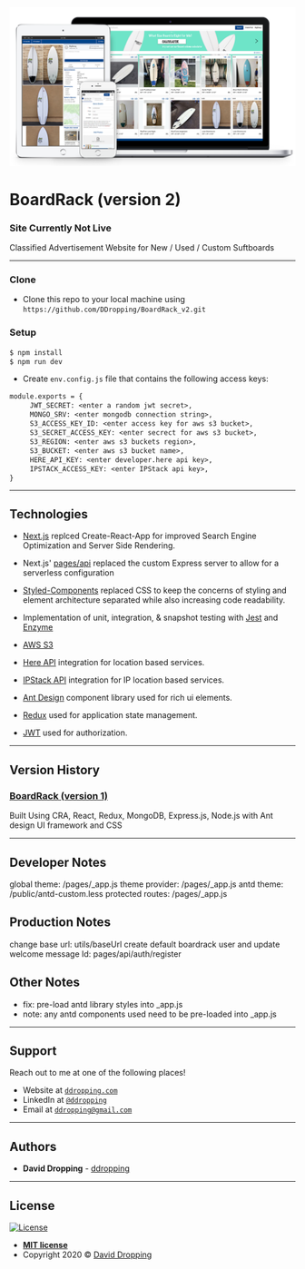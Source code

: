 ![screenshot](https://github.com/DDropping/portfolio/blob/master/src/images/project-boardrackv2.png)

# BoardRack (version 2)

### Site Currently Not Live

Classified Advertisement Website for New / Used / Custom Suftboards

---

### Clone

- Clone this repo to your local machine using `https://github.com/DDropping/BoardRack_v2.git`

### Setup

```shell
$ npm install
$ npm run dev
```

- Create `env.config.js` file that contains the following access keys:

```
module.exports = {
     JWT_SECRET: <enter a random jwt secret>,
     MONGO_SRV: <enter mongodb connection string>,
     S3_ACCESS_KEY_ID: <enter access key for aws s3 bucket>,
     S3_SECRET_ACCESS_KEY: <enter secrect for aws s3 bucket>,
     S3_REGION: <enter aws s3 buckets region>,
     S3_BUCKET: <enter aws s3 bucket name>,
     HERE_API_KEY: <enter developer.here api key>,
     IPSTACK_ACCESS_KEY: <enter IPStack api key>,
}
```

---

## Technologies

- [Next.js](https://github.com/zeit/next.js/) replced Create-React-App for improved Search Engine Optimization and Server Side Rendering.

- Next.js' [pages/api](https://nextjs.org/docs/api-routes/introduction) replaced the custom Express server to allow for a serverless configuration

- [Styled-Components](https://github.com/styled-components/styled-components) replaced CSS to keep the concerns of styling and element architecture separated while also increasing code readability.

- Implementation of unit, integration, & snapshot testing with [Jest](https://github.com/facebook/jest) and [Enzyme](https://github.com/enzymejs/enzyme)

- [AWS S3](https://aws.amazon.com/s3/)

- [Here API](https://developer.here.com/) integration for location based services.

- [IPStack API](https://ipstack.com/) integration for IP location based services.

- [Ant Design](https://ant.design/components/overview/) component library used for rich ui elements.

- [Redux](https://redux.js.org/) used for application state management.

- [JWT](https://jwt.io/) used for authorization.

---

## Version History

### [BoardRack (version 1)](https://github.com/DDropping/BoardRack)

Built Using CRA, React, Redux, MongoDB, Express.js, Node.js with Ant design UI framework and CSS

---

## Developer Notes

global theme: /pages/\_app.js
theme provider: /pages/\_app.js
antd theme: /public/antd-custom.less
protected routes: /pages/\_app.js

## Production Notes

change base url: utils/baseUrl
create default boardrack user and update welcome message Id: pages/api/auth/register

## Other Notes

- fix: pre-load antd library styles into \_app.js
- note: any antd components used need to be pre-loaded into \_app.js

---

## Support

Reach out to me at one of the following places!

- Website at <a href="http://ddropping.com" target="_blank">`ddropping.com`</a>
- LinkedIn at <a href="https://www.linkedin.com/in/ddropping/" target="_blank">`@ddropping`</a>
- Email at <a href="mailto:ddropping@gmail.com" target="_blank">`ddropping@gmail.com`</a>

---

## Authors

- **David Dropping** - [ddropping](https://github.com/ddropping)

---

## License

[![License](http://img.shields.io/:license-mit-blue.svg?style=flat-square)](http://badges.mit-license.org)

- **[MIT license](http://opensource.org/licenses/mit-license.php)**
- Copyright 2020 © <a href="http://ddropping.com" target="_blank">David Dropping</a>

```

```
